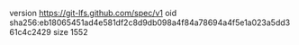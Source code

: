 version https://git-lfs.github.com/spec/v1
oid sha256:eb18065451ad4e581df2c8d9db098a4f84a78694a4f5e1a023a5dd361c4c2429
size 1552
